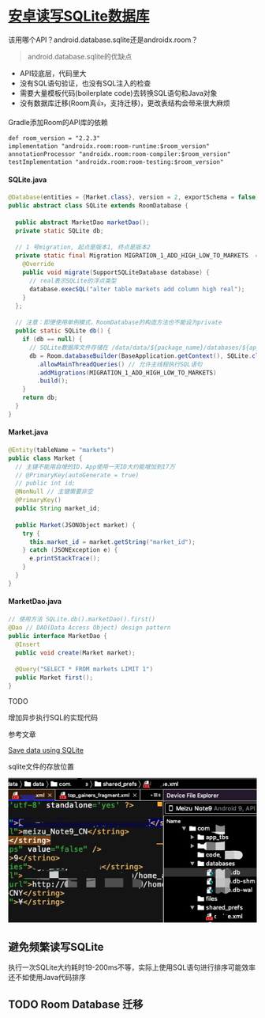 # [安卓读写SQLite数据库](/2020/01/android_sqlite.md)

<i class="fa fa-hashtag"></i>
该用哪个API？android.database.sqlite还是androidx.room？

> android.database.sqlite的优缺点

- API较底层，代码里大
- 没有SQL语句验证，也没有SQL注入的检查 
- 需要大量模板代码(boilerplate code)去转换SQL语句和Java对象
- 没有数据库迁移(Room真👍，支持迁移)，更改表结构会带来很大麻烦

<i class="fa fa-hashtag"></i>
Gradle添加Room的API库的依赖

```
def room_version = "2.2.3"
implementation "androidx.room:room-runtime:$room_version"
annotationProcessor "androidx.room:room-compiler:$room_version"
testImplementation "androidx.room:room-testing:$room_version"
```

<!-- tabs:start -->

#### **SQLite.java**

```java
@Database(entities = {Market.class}, version = 2, exportSchema = false)
public abstract class SQLite extends RoomDatabase {

  public abstract MarketDao marketDao();
  private static SQLite db;

  // 1 号migration, 起点是版本1, 终点是版本2
  private static final Migration MIGRATION_1_ADD_HIGH_LOW_TO_MARKETS  = new Migration(1, 2){
    @Override
    public void migrate(SupportSQLiteDatabase database) {
      // real表示SQLite的浮点类型
      database.execSQL("alter table markets add column high real");
    }
  };

  // 注意：即便使用单例模式，RoomDatabase的构造方法也不能设为private
  public static SQLite db() {
    if (db == null) {
      // SQLite数据库文件存储在 /data/data/${package_name}/databases/${app_name}.sqlite 中
      db = Room.databaseBuilder(BaseApplication.getContext(), SQLite.class, Constants.APP_NAME + ".sqlite")
        .allowMainThreadQueries() // 允许主线程执行SQL语句
        .addMigrations(MIGRATION_1_ADD_HIGH_LOW_TO_MARKETS)
        .build();
    }
    return db;
  }
}
```

#### **Market.java**

```java
@Entity(tableName = "markets")
public class Market {
  // 主键不能用自增的ID，App使用一天ID大约能增加到17万
  // @PrimaryKey(autoGenerate = true)
  // public int id;
  @NonNull // 主键需要非空
  @PrimaryKey()
  public String market_id;

  public Market(JSONObject market) {
    try {
      this.market_id = market.getString("market_id");
    } catch (JSONException e) {
      e.printStackTrace();
    }
  }
}
```

#### **MarketDao.java**

```java
// 使用方法 SQLite.db().marketDao().first()
@Dao // DAO(Data Access Object) design pattern
public interface MarketDao {
  @Insert
  public void create(Market market);

  @Query("SELECT * FROM markets LIMIT 1")
  public Market first();
}
```

<!-- tabs:end -->

<i class="fa fa-hashtag"></i>
TODO

增加异步执行SQL的实现代码

<i class="fa fa-hashtag"></i>
参考文章

[Save data using SQLite](https://developer.android.com/training/data-storage/sqlite)

<i class="fa fa-hashtag"></i>
sqlite文件的存放位置

![android_sqlite_file_location](android_sqlite_file_location.png)

## 避免频繁读写SQLite

执行一次SQLite大约耗时19-200ms不等，实际上使用SQL语句进行排序可能效率还不如使用Java代码排序

## TODO Room Database 迁移